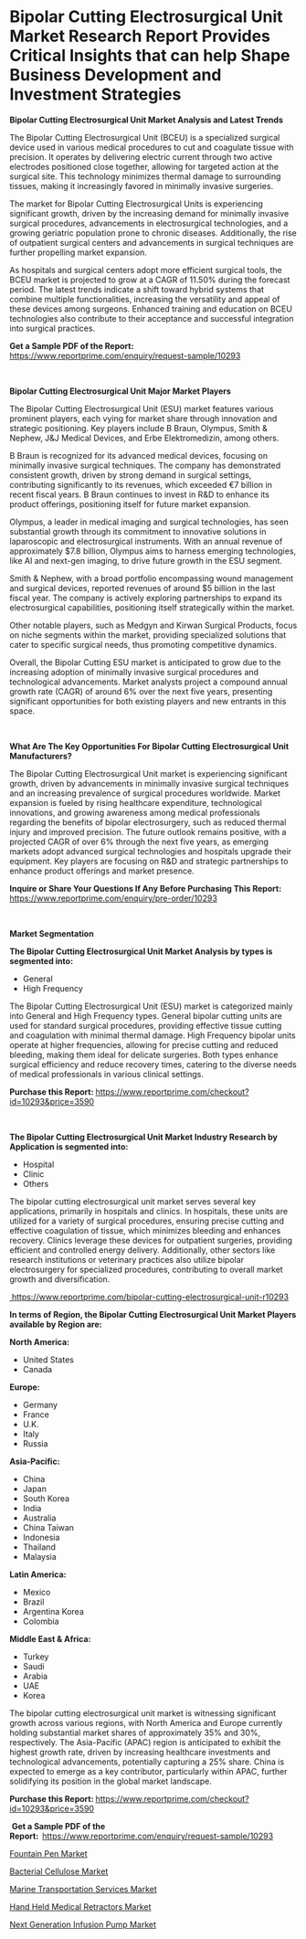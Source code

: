 <p><h1>Bipolar Cutting Electrosurgical Unit Market Research Report Provides Critical Insights that can help Shape Business Development and Investment Strategies</h1></p><p><strong>Bipolar Cutting Electrosurgical Unit Market Analysis and Latest Trends</strong></p>
<p><p>The Bipolar Cutting Electrosurgical Unit (BCEU) is a specialized surgical device used in various medical procedures to cut and coagulate tissue with precision. It operates by delivering electric current through two active electrodes positioned close together, allowing for targeted action at the surgical site. This technology minimizes thermal damage to surrounding tissues, making it increasingly favored in minimally invasive surgeries.</p><p>The market for Bipolar Cutting Electrosurgical Units is experiencing significant growth, driven by the increasing demand for minimally invasive surgical procedures, advancements in electrosurgical technologies, and a growing geriatric population prone to chronic diseases. Additionally, the rise of outpatient surgical centers and advancements in surgical techniques are further propelling market expansion. </p><p>As hospitals and surgical centers adopt more efficient surgical tools, the BCEU market is projected to grow at a CAGR of 11.50% during the forecast period. The latest trends indicate a shift toward hybrid systems that combine multiple functionalities, increasing the versatility and appeal of these devices among surgeons. Enhanced training and education on BCEU technologies also contribute to their acceptance and successful integration into surgical practices.</p></p>
<p><strong>Get a Sample PDF of the Report:&nbsp;</strong> <a href="https://www.reportprime.com/enquiry/request-sample/10293?utm_campaign=5&utm_medium=2&utm_source=Github&utm_content=ia&utm_term=16112024&utm_id=bipolar-cutting-electrosurgical-unit">https://www.reportprime.com/enquiry/request-sample/10293</a></p>
<p>&nbsp;</p>
<p><strong>Bipolar Cutting Electrosurgical Unit Major Market Players</strong></p>
<p><p>The Bipolar Cutting Electrosurgical Unit (ESU) market features various prominent players, each vying for market share through innovation and strategic positioning. Key players include B Braun, Olympus, Smith & Nephew, J&J Medical Devices, and Erbe Elektromedizin, among others.</p><p>B Braun is recognized for its advanced medical devices, focusing on minimally invasive surgical techniques. The company has demonstrated consistent growth, driven by strong demand in surgical settings, contributing significantly to its revenues, which exceeded €7 billion in recent fiscal years. B Braun continues to invest in R&D to enhance its product offerings, positioning itself for future market expansion.</p><p>Olympus, a leader in medical imaging and surgical technologies, has seen substantial growth through its commitment to innovative solutions in laparoscopic and electrosurgical instruments. With an annual revenue of approximately $7.8 billion, Olympus aims to harness emerging technologies, like AI and next-gen imaging, to drive future growth in the ESU segment.</p><p>Smith & Nephew, with a broad portfolio encompassing wound management and surgical devices, reported revenues of around $5 billion in the last fiscal year. The company is actively exploring partnerships to expand its electrosurgical capabilities, positioning itself strategically within the market.</p><p>Other notable players, such as Medgyn and Kirwan Surgical Products, focus on niche segments within the market, providing specialized solutions that cater to specific surgical needs, thus promoting competitive dynamics.</p><p>Overall, the Bipolar Cutting ESU market is anticipated to grow due to the increasing adoption of minimally invasive surgical procedures and technological advancements. Market analysts project a compound annual growth rate (CAGR) of around 6% over the next five years, presenting significant opportunities for both existing players and new entrants in this space.</p></p>
<p>&nbsp;</p>
<p><strong>What Are The Key Opportunities For Bipolar Cutting Electrosurgical Unit Manufacturers?</strong></p>
<p><p>The Bipolar Cutting Electrosurgical Unit market is experiencing significant growth, driven by advancements in minimally invasive surgical techniques and an increasing prevalence of surgical procedures worldwide. Market expansion is fueled by rising healthcare expenditure, technological innovations, and growing awareness among medical professionals regarding the benefits of bipolar electrosurgery, such as reduced thermal injury and improved precision. The future outlook remains positive, with a projected CAGR of over 6% through the next five years, as emerging markets adopt advanced surgical technologies and hospitals upgrade their equipment. Key players are focusing on R&D and strategic partnerships to enhance product offerings and market presence.</p></p>
<p><strong>Inquire or Share Your Questions If Any Before Purchasing This Report:</strong> <a href="https://www.reportprime.com/enquiry/pre-order/10293?utm_campaign=5&utm_medium=2&utm_source=Github&utm_content=ia&utm_term=16112024&utm_id=bipolar-cutting-electrosurgical-unit">https://www.reportprime.com/enquiry/pre-order/10293</a></p>
<p>&nbsp;</p>
<p><strong>Market Segmentation</strong></p>
<p><strong>The Bipolar Cutting Electrosurgical Unit Market Analysis by types is segmented into:</strong></p>
<p><ul><li>General</li><li>High Frequency</li></ul></p>
<p><p>The Bipolar Cutting Electrosurgical Unit (ESU) market is categorized mainly into General and High Frequency types. General bipolar cutting units are used for standard surgical procedures, providing effective tissue cutting and coagulation with minimal thermal damage. High Frequency bipolar units operate at higher frequencies, allowing for precise cutting and reduced bleeding, making them ideal for delicate surgeries. Both types enhance surgical efficiency and reduce recovery times, catering to the diverse needs of medical professionals in various clinical settings.</p></p>
<p><strong>Purchase this Report:&nbsp;</strong><a href="https://www.reportprime.com/checkout?id=10293&price=3590&utm_campaign=5&utm_medium=2&utm_source=Github&utm_content=ia&utm_term=16112024&utm_id=bipolar-cutting-electrosurgical-unit">https://www.reportprime.com/checkout?id=10293&price=3590</a></p>
<p>&nbsp;</p>
<p><strong>The Bipolar Cutting Electrosurgical Unit Market Industry Research by Application is segmented into:</strong></p>
<p><ul><li>Hospital</li><li>Clinic</li><li>Others</li></ul></p>
<p><p>The bipolar cutting electrosurgical unit market serves several key applications, primarily in hospitals and clinics. In hospitals, these units are utilized for a variety of surgical procedures, ensuring precise cutting and effective coagulation of tissue, which minimizes bleeding and enhances recovery. Clinics leverage these devices for outpatient surgeries, providing efficient and controlled energy delivery. Additionally, other sectors like research institutions or veterinary practices also utilize bipolar electrosurgery for specialized procedures, contributing to overall market growth and diversification.</p></p>
<p><a href="https://www.reportprime.com/bipolar-cutting-electrosurgical-unit-r10293?utm_campaign=5&utm_medium=2&utm_source=Github&utm_content=ia&utm_term=16112024&utm_id=bipolar-cutting-electrosurgical-unit">&nbsp;https://www.reportprime.com/bipolar-cutting-electrosurgical-unit-r10293</a></p>
<p><strong>In terms of Region, the Bipolar Cutting Electrosurgical Unit Market Players available by Region are:</strong></p>
<p>
    <p> <strong> North America: </strong>
        <ul>
            <li>United States</li>
            <li>Canada</li>
        </ul>
        </p> 
    <p> <strong> Europe: </strong>
        <ul>
            <li>Germany</li>
            <li>France</li>
            <li>U.K.</li>
            <li>Italy</li>
            <li>Russia</li>
        </ul>
        </p> 
    <p> <strong> Asia-Pacific: </strong>
        <ul>
            <li>China</li>
            <li>Japan</li>
            <li>South Korea</li>
            <li>India</li>
            <li>Australia</li>
            <li>China Taiwan</li>
            <li>Indonesia</li>
            <li>Thailand</li>
            <li>Malaysia</li>
        </ul>
        </p> 
    <p> <strong> Latin America: </strong>
        <ul>
            <li>Mexico</li>
            <li>Brazil</li>
            <li>Argentina Korea</li>
            <li>Colombia</li>
        </ul>
        </p> 
    <p> <strong> Middle East & Africa: </strong>
        <ul>
            <li>Turkey</li>
            <li>Saudi</li>
            <li>Arabia</li>
            <li>UAE</li>
            <li>Korea</li>
        </ul>
    </p>
    </p>
<p><p>The bipolar cutting electrosurgical unit market is witnessing significant growth across various regions, with North America and Europe currently holding substantial market shares of approximately 35% and 30%, respectively. The Asia-Pacific (APAC) region is anticipated to exhibit the highest growth rate, driven by increasing healthcare investments and technological advancements, potentially capturing a 25% share. China is expected to emerge as a key contributor, particularly within APAC, further solidifying its position in the global market landscape.</p></p>
<p><strong>Purchase this Report: </strong><a href="https://www.reportprime.com/checkout?id=10293&price=3590&utm_campaign=5&utm_medium=2&utm_source=Github&utm_content=ia&utm_term=16112024&utm_id=bipolar-cutting-electrosurgical-unit">https://www.reportprime.com/checkout?id=10293&price=3590</a></p>
<p>&nbsp;<strong>Get a Sample PDF of the Report:&nbsp;&nbsp;</strong><a href="https://www.reportprime.com/enquiry/request-sample/10293?utm_campaign=5&utm_medium=2&utm_source=Github&utm_content=ia&utm_term=16112024&utm_id=bipolar-cutting-electrosurgical-unit">https://www.reportprime.com/enquiry/request-sample/10293</a></p>
<p><strong></strong></p>
<p><p><a href="https://www.linkedin.com/pulse/fountain-pen-market-indicators-size-regional-breakdown-91cic?utm_campaign=5&utm_medium=2&utm_source=Github&utm_content=ia&utm_term=16112024&utm_id=bipolar-cutting-electrosurgical-unit">Fountain Pen Market</a></p><p><a href="https://www.linkedin.com/pulse/bacterial-cellulose-value-chain-analysis-from-raw-materials-jo4ic?utm_campaign=5&utm_medium=2&utm_source=Github&utm_content=ia&utm_term=16112024&utm_id=bipolar-cutting-electrosurgical-unit">Bacterial Cellulose Market</a></p><p><a href="https://issuu.com/reportprime-2/docs/marine-transportation-services-mark_73beed7fdb95f5?utm_campaign=5&utm_medium=2&utm_source=Github&utm_content=ia&utm_term=16112024&utm_id=bipolar-cutting-electrosurgical-unit">Marine Transportation Services Market</a></p><p><a href="https://github.com/NarcisoFerry/Market-Research-Report-List-1/blob/main/hand-held-medical-retractors-market.md?utm_campaign=5&utm_medium=2&utm_source=Github&utm_content=ia&utm_term=16112024&utm_id=bipolar-cutting-electrosurgical-unit">Hand Held Medical Retractors Market</a></p><p><a href="https://github.com/globismark/Market-Research-Report-List-5/blob/main/next-generation-infusion-pump-market.md?utm_campaign=5&utm_medium=2&utm_source=Github&utm_content=ia&utm_term=16112024&utm_id=bipolar-cutting-electrosurgical-unit">Next Generation Infusion Pump Market</a></p></p>
